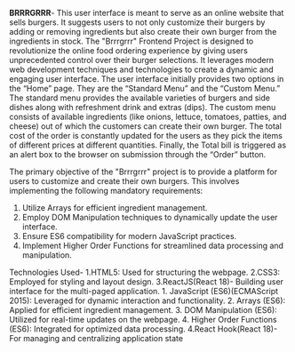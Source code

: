 **BRRRGRRR**-
This user interface is meant to serve as an online website that sells burgers. It suggests users to not only customize their burgers by adding or removing ingredients but also create their own burger from the ingredients in stock. The "Brrrgrrr" Frontend Project is designed to revolutionize the online food ordering experience by giving users unprecedented control over their burger selections. It leverages modern web development techniques and technologies to create a dynamic and engaging user interface. The user interface initially provides two options in the “Home” page. They are the “Standard Menu” and the “Custom Menu.” The standard menu provides the available varieties of burgers and side dishes along with refreshment drink and extras (dips). The custom menu consists of available ingredients (like onions, lettuce, tomatoes, patties, and cheese) out of which the customers can create their own burger. The total cost of the order is constantly updated for the users as they pick the items of different prices at different quantities. Finally, the Total bill is triggered as an alert box to the browser on submission through the “Order” button.

The primary objective of the "Brrrgrrr" project is to provide a platform for users to customize and create their own burgers. This involves implementing the following mandatory requirements:
1. Utilize Arrays for efficient ingredient management.
2. Employ DOM Manipulation techniques to dynamically update the user interface.
3. Ensure ES6 compatibility for modern JavaScript practices.
4. Implement Higher Order Functions for streamlined data processing and manipulation.

Technologies Used-
1.HTML5: Used for structuring the webpage.
2.CSS3: Employed for styling and layout design.
3.ReactJS(React 18)- Building user interface for the multi-paged application.
                              1. JavaScript (ES6)(ECMAScript 2015): Leveraged for dynamic interaction and functionality.
                              2.  Arrays (ES6): Applied for efficient ingredient management.
                              3. DOM Manipulation (ES6): Utilized for real-time updates on the webpage.
                              4. Higher Order Functions (ES6): Integrated for optimized data processing.
4.React Hook(React 18)- For managing and centralizing application state
